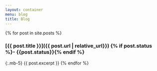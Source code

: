 ```yaml
---
layout: container
menu: blog
title: Blog
---
```

{% for post in site.posts %}
###  [{{ post.title }}]({{ post.url | relative_url}}) {% if post.status %}<span class='text-warning'>- {{post.status}}</span>{% endif %}

{:.mb-5}
{{ post.excerpt }}
{% endfor %}